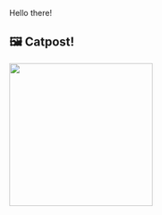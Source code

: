 Hello there!



## 🖼️ Catpost!

<sub>
    <img src="https://cdn2.thecatapi.com/images/alk.jpg" height="256">
</sub>

